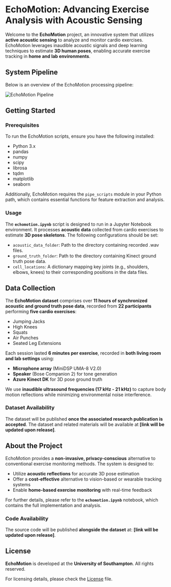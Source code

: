 # EchoMotion: Advancing Exercise Analysis with Acoustic Sensing

Welcome to the **EchoMotion** project, an innovative system that utilizes **active acoustic sensing** to analyze and monitor cardio exercises. EchoMotion leverages inaudible acoustic signals and deep learning techniques to estimate **3D human poses**, enabling accurate exercise tracking in **home and lab environments**.
## System Pipeline

Below is an overview of the EchoMotion processing pipeline:

![EchoMotion Pipeline](pipeline.png)


## Getting Started

### Prerequisites

To run the EchoMotion scripts, ensure you have the following installed:

- Python 3.x
- pandas
- numpy
- scipy
- librosa
- tqdm
- matplotlib
- seaborn

Additionally, EchoMotion requires the `pipe_scripts` module in your Python path, which contains essential functions for feature extraction and analysis.

### Usage

The **`echomotion.ipynb`** script is designed to run in a Jupyter Notebook environment. It processes **acoustic data** collected from cardio exercises to estimate **3D pose skeletons**. The following configurations should be set:

- `acoustic_data_folder`: Path to the directory containing recorded .wav files.
- `ground_truth_folder`: Path to the directory containing Kinect ground truth pose data.
- `cell_locations`: A dictionary mapping key joints (e.g., shoulders, elbows, knees) to their corresponding positions in the data files.

## Data Collection

The **EchoMotion dataset** comprises over **11 hours of synchronized acoustic and ground truth pose data**, recorded from **22 participants** performing **five cardio exercises**:

- Jumping Jacks
- High Knees
- Squats
- Air Punches
- Seated Leg Extensions

Each session lasted **6 minutes per exercise**, recorded in **both living room and lab settings** using:

- **Microphone array** (MiniDSP UMA-8 V2.0)
- **Speaker** (Bose Companion 2) for tone generation
- **Azure Kinect DK** for 3D pose ground truth

We use **inaudible ultrasound frequencies (17 kHz - 21 kHz)** to capture body motion reflections while minimizing environmental noise interference.

### Dataset Availability

The dataset will be published **once the associated research publication is accepted**. The dataset and related materials will be available at **[link will be updated upon release]**.

## About the Project

EchoMotion provides a **non-invasive, privacy-conscious** alternative to conventional exercise monitoring methods. The system is designed to:

- Utilize **acoustic reflections** for accurate 3D pose estimation
- Offer a **cost-effective** alternative to vision-based or wearable tracking systems
- Enable **home-based exercise monitoring** with real-time feedback

For further details, please refer to the **`echomotion.ipynb`** notebook, which contains the full implementation and analysis.

### Code Availability

The source code will be published **alongside the dataset** at:
**[link will be updated upon release]**.

## License

**EchoMotion** is developed at the **University of Southampton**. All rights reserved.

For licensing details, please check the [License](License) file.
